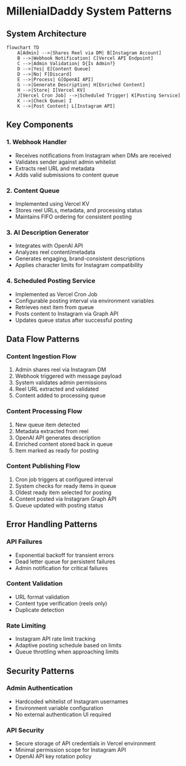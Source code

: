 # MillenialDaddy System Patterns

## System Architecture

```mermaid
flowchart TD
    A[Admin] -->|Shares Reel via DM| B[Instagram Account]
    B -->|Webhook Notification| C[Vercel API Endpoint]
    C -->|Admin Validation| D{Is Admin?}
    D -->|Yes| E[Content Queue]
    D -->|No| F[Discard]
    E -->|Process| G[OpenAI API]
    G -->|Generate Description| H[Enriched Content]
    H -->|Store| I[Vercel KV]
    J[Vercel Cron Job] -->|Scheduled Trigger| K[Posting Service]
    K -->|Check Queue| I
    K -->|Post Content| L[Instagram API]
```

## Key Components

### 1. Webhook Handler
- Receives notifications from Instagram when DMs are received
- Validates sender against admin whitelist
- Extracts reel URL and metadata
- Adds valid submissions to content queue

### 2. Content Queue
- Implemented using Vercel KV
- Stores reel URLs, metadata, and processing status
- Maintains FIFO ordering for consistent posting

### 3. AI Description Generator
- Integrates with OpenAI API
- Analyzes reel content/metadata
- Generates engaging, brand-consistent descriptions
- Applies character limits for Instagram compatibility

### 4. Scheduled Posting Service
- Implemented as Vercel Cron Job
- Configurable posting interval via environment variables
- Retrieves next item from queue
- Posts content to Instagram via Graph API
- Updates queue status after successful posting

## Data Flow Patterns

### Content Ingestion Flow
1. Admin shares reel via Instagram DM
2. Webhook triggered with message payload
3. System validates admin permissions
4. Reel URL extracted and validated
5. Content added to processing queue

### Content Processing Flow
1. New queue item detected
2. Metadata extracted from reel
3. OpenAI API generates description
4. Enriched content stored back in queue
5. Item marked as ready for posting

### Content Publishing Flow
1. Cron job triggers at configured interval
2. System checks for ready items in queue
3. Oldest ready item selected for posting
4. Content posted via Instagram Graph API
5. Queue updated with posting status

## Error Handling Patterns

### API Failures
- Exponential backoff for transient errors
- Dead letter queue for persistent failures
- Admin notification for critical failures

### Content Validation
- URL format validation
- Content type verification (reels only)
- Duplicate detection

### Rate Limiting
- Instagram API rate limit tracking
- Adaptive posting schedule based on limits
- Queue throttling when approaching limits

## Security Patterns

### Admin Authentication
- Hardcoded whitelist of Instagram usernames
- Environment variable configuration
- No external authentication UI required

### API Security
- Secure storage of API credentials in Vercel environment
- Minimal permission scope for Instagram API
- OpenAI API key rotation policy

